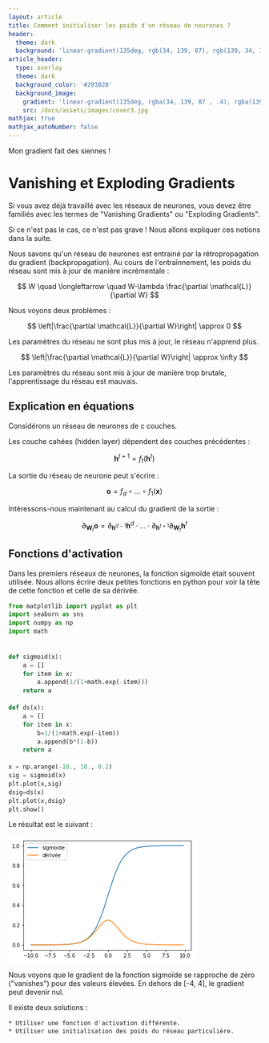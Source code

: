```yaml
---
layout: article
title: Comment initialiser les poids d'un réseau de neurones ?
header:
  theme: dark
  background: 'linear-gradient(135deg, rgb(34, 139, 87), rgb(139, 34, 139))'
article_header:
  type: overlay
  theme: dark
  background_color: '#203028'
  background_image:
    gradient: 'linear-gradient(135deg, rgba(34, 139, 87 , .4), rgba(139, 34, 139, .4))'
    src: /docs/assets/images/cover3.jpg
mathjax: true
mathjax_autoNumber: false
---
```


Mon gradient fait des siennes !


# Vanishing  et Exploding Gradients

Si vous avez déjà travaillé avec les réseaux de neurones, vous devez être familiés avec les termes de "Vanishing Gradients" ou "Exploding Gradients".

Si ce n'est pas le cas, ce n'est pas grave ! Nous allons expliquer ces notions dans la suite.

Nous savons qu'un réseau de neurones est entrainé par la rétropropagation du gradient (backpropagation).
Au cours de l'entraînnement, les poids du réseau sont mis à jour de manière incrémentale :

$$
W \quad \longleftarrow \quad W-\lambda \frac{\partial \mathcal{L}}{\partial W}
$$

Nous voyons deux problèmes :

$$
\left|\frac{\partial \mathcal{L}}{\partial W}\right| \approx 0
$$

Les paramètres du réseau ne sont plus mis à jour, le réseau n'apprend plus.

$$
\left|\frac{\partial \mathcal{L}}{\partial W}\right| \approx  \infty
$$

Les paramètres du réseau sont mis à jour de manière trop brutale, l'apprentissage du réseau est mauvais.

## Explication en équations

Considérons un réseau de neurones de c couches.

Les couche cahées (hidden layer) dépendent des couches précédentes : 

$$
\mathbf{h}^{t+1}=f_{t}\left(\mathbf{h}^{t}\right)
$$

La sortie du réseau de neurone peut s'écrire :

$$
\mathbf{o}=f_{d} \circ \ldots \circ f_{1}(\mathbf{x})
$$


Intéressons-nous maintenant au calcul du gradient de la sortie :

$$
\partial_{\mathbf{W}_{t}} \mathbf{o}=\partial_{\mathbf{h}^{d-1}} \mathbf{h}^{d} \cdot \ldots \cdot \partial_{\mathbf{h}^{t+1}} \partial_{\mathbf{W}_{t}} \mathbf{h}^{t}
$$

## Fonctions d'activation



Dans les premiers réseaux de neurones, la fonction sigmoïde était souvent utilisée. Nous allons écrire deux petites fonctions en python pour voir la tête de cette fonction et celle de sa dérivée.



```python
from matplotlib import pyplot as plt
import seaborn as sns
import numpy as np
import math


def sigmoid(x):
    a = []
    for item in x:
        a.append(1/(1+math.exp(-item)))
    return a

def ds(x):
    a = []
    for item in x:
        b=1/(1+math.exp(-item))
        a.append(b*(1-b))
    return a

x = np.arange(-10., 10., 0.2)
sig = sigmoid(x)
plt.plot(x,sig)
dsig=ds(x)
plt.plot(x,dsig)
plt.show()
```

Le résultat est le suivant :

![image](/assets/images/2019-05-31-init-sigmoide.png)

Nous voyons que le gradient de la fonction sigmoïde se rapproche de zéro ("vanishes") pour des valeurs élevées. En dehors de [-4, 4], le gradient peut devenir nul.

Il existe deux solutions :

	* Utiliser une fonction d'activation différente.
	* Utiliser une initialisation des poids du réseau particulière.







